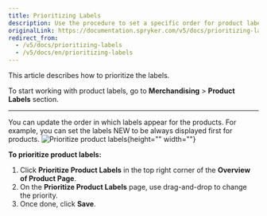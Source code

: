 ```yaml
---
title: Prioritizing Labels
description: Use the procedure to set a specific order for product labels to display them in the storefront that fits your preferences.
originalLink: https://documentation.spryker.com/v5/docs/prioritizing-labels
redirect_from:
  - /v5/docs/prioritizing-labels
  - /v5/docs/en/prioritizing-labels
---
```


This article describes how to prioritize the labels.

To start working with product labels, go to **Merchandising** > **Product Labels** section.
***
You can update the order in which labels appear for the products.
For example, you can set the labels NEW to be always displayed first for products.
![Prioritize product labels](https://spryker.s3.eu-central-1.amazonaws.com/docs/User+Guides/Back+Office+User+Guides/Products/Products/Product+Labels/Prioritizing+Labels/Prioritizing-Labels.gif){height="" width=""}

**To prioritize product labels:**
1. Click **Prioritize Product Labels** in the top right corner of the **Overview of Product Page**.
 2. On the **Prioritize Product Labels** page, use drag-and-drop to change the priority.
3. Once done, click **Save**.

